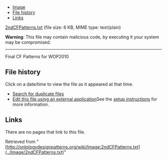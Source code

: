 * [Image](../Image/2ndCFPatterns.txt#file)
* [File history](../Image/2ndCFPatterns.txt#filehistory)
* [Links](../Image/2ndCFPatterns.txt#filelinks)


[2ndCFPatterns.txt](../images/4/48/2ndCFPatterns.txt "2ndCFPatterns.txt")‎
 (file size: 6 KB, MIME type: text/plain)




__Warning__: This file may contain malicious code, by executing it your system may be compromised.

---


Final CF Patterns for WOP2010




## File history

Click on a date/time to view the file as it appeared at that time.



  
* [Search for duplicate files](http://ontologydesignpatterns.org/wiki/Special:FileDuplicateSearch/2ndCFPatterns.txt "Special:FileDuplicateSearch/2ndCFPatterns.txt")
* [Edit this file using an external application](http://ontologydesignpatterns.org/wiki/index.php?title=Image:2ndCFPatterns.txt&action=edit&externaledit=true&mode=file "Image:2ndCFPatterns.txt")See the [setup instructions](http://www.mediawiki.org/wiki/Manual:External_editors "http://www.mediawiki.org/wiki/Manual:External_editors") for more information.

## Links



There are no pages that link to this file.




Retrieved from "[http://ontologydesignpatterns.org/wiki/Image:2ndCFPatterns.txt](../Image/2ndCFPatterns.txt)"